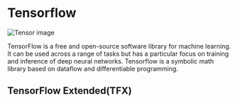 # Tensorflow


![Tensor image](https://user-images.githubusercontent.com/30737713/68445697-a2760b00-01a8-11ea-8f52-5ef1ef6cb546.png)




TensorFlow is a free and open-source software library for machine learning. It can be used across a range of tasks but has a particular focus on training and inference of deep neural networks. Tensorflow is a symbolic math library based on dataflow and differentiable programming.


TensorFlow Extended(TFX)
--
